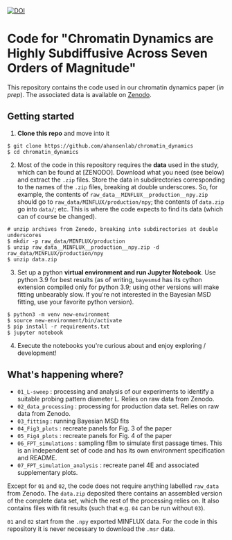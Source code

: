 [![DOI](https://zenodo.org/badge/DOI/10.5281/zenodo.15376429.svg)](https://doi.org/10.5281/zenodo.15376429)

# Code for "Chromatin Dynamics are Highly Subdiffusive Across Seven Orders of Magnitude"

This repository contains the code used in our chromatin dynamics paper (_in
prep_). The associated data is available on
[Zenodo](https://doi.org/10.5281/zenodo.15369544).

Getting started
---------------
1) __Clone this repo__ and move into it
```
$ git clone https://github.com/ahansenlab/chromatin_dynamics
$ cd chromatin_dynamics
```

2) Most of the code in this repository requires the __data__ used in the study,
which can be found at [ZENODO]. Download what you need (see below) and extract
the `.zip` files.  Store the data in subdirectories corresponding to the names
of the `.zip` files, breaking at double underscores. So, for example, the
contents of `raw_data__MINFLUX__production__npy.zip` should go to
`raw_data/MINFLUX/production/npy`; the contents of `data.zip` go into `data/`;
etc. This is where the code expects to find its data (which can of course be
changed).
```
# unzip archives from Zenodo, breaking into subdirectories at double underscores
$ mkdir -p raw_data/MINFLUX/production
$ unzip raw_data__MINFLUX__production__npy.zip -d raw_data/MINFLUX/production/npy
$ unzip data.zip
```

3) Set up a python __virtual environment and run Jupyter Notebook__. Use python
3.9 for best results (as of writing, `bayesmsd` has its cython extension
compiled only for python 3.9; using other versions will make fitting unbearably
slow. If you're not interested in the Bayesian MSD fitting, use your favorite
python version).
```
$ python3 -m venv new-environment
$ source new-environment/bin/activate
$ pip install -r requirements.txt
$ jupyter notebook
```

4) Execute the notebooks you're curious about and enjoy exploring / development!

What's happening where?
-----------------------
- `01_L-sweep` : processing and analysis of our experiments to identify a suitable probing pattern diameter L. Relies on raw data from Zenodo.
- `02_data_processing` : processing for production data set. Relies on raw data from Zenodo.
- `03_fitting` : running Bayesian MSD fits
- `04_Fig3_plots` : recreate panels for Fig. 3 of the paper
- `05_Fig4_plots` : recreate panels for Fig. 4 of the paper
- `06_FPT_simulations` : sampling fBm to simulate first passage times. This is an independent set of code and has its own environment specification and README.
- `07_FPT_simulation_analysis` : recreate panel 4E and associated supplementary plots.

Except for `01` and `02`, the code does not require anything labelled `raw_data` from Zenodo. The `data.zip` deposited there contains an assembled version of the complete data set, which the rest of the processing relies on. It also contains files with fit results (such that e.g. `04` can be run without `03`).

`01` and `02` start from the `.npy` exported MINFLUX data. For the code in this repository it is never necessary to download the `.msr` data.
